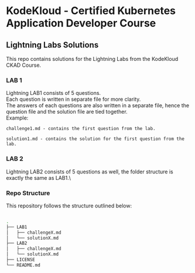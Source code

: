 # KodeKloud - Certified Kubernetes Application Developer Course
## Lightning Labs Solutions
This repo contains solutions for the Lightning Labs from the KodeKloud CKAD Course.
### LAB 1 ###
Lightning LAB1 consists of 5 questions.\
 Each question is written in separate file for more clarity.\
 The answers of each questions are also written in a separate file, hence the question file and the solution file are tied together.\
 Example:
 ```
 challenge1.md - contains the first question from the lab.

 solution1.md - contains the solution for the first question from the lab.
 ```
### LAB 2 ###
Lightning LAB2 consists of 5 questions as well, the folder structure is exactly the same as LAB1.\
### Repo Structure
This repository follows the structure outlined below:
```bash

.
├── LAB1
│   ├── challengeX.md
│   └── solutionX.md
├── LAB2
│   ├── challengeX.md
│   └── solutionX.md
├── LICENSE
└── README.md
```